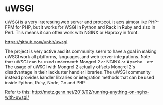 uWSGI
=====

uWSGI is a very interesting web server and protocol. It acts almost like PHP-FPM for PHP, but it works for WSGI in Python and Rack in Ruby and also in Perl. This means it can often work with NGINX or Haproxy in front.

https://github.com/unbit/uwsgi

The project is very active and its community seem to have a goal in making uWSGI work all platforms, languages, and web server integrations. Note that uWSGI can be used underneath Mongrel 2 or NGINX or Apache... etc. The usage of uWSGI with Mongrel 2 actually offsets Mongrel 2's disadvantage in their lackluster handler libraries. The uWSGI community instead provides handler libraries or integration methods that can be used inside Python, Ruby, Node, Go and PHP...

Refer to this: http://metz.gehn.net/2013/02/running-anything-on-nginx-with-uwsgi/